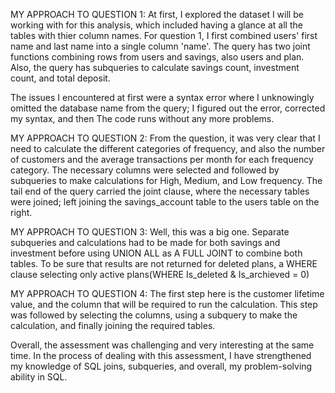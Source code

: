 MY APPROACH TO QUESTION 1:
At first, I explored the dataset I will be working with for this analysis, which included having a glance at all the tables with thier column names. 
For question 1, I first combined users' first name and last name into a single column 'name'. The query has two joint functions combining rows from users and savings,
also users and plan. Also, the query has subqueries to calculate savings count, investment count, and total deposit.

The issues I encountered at first were a syntax error where I unknowingly omitted the database name from the query; I figured out the error, corrected my syntax, and then 
The code runs without any more problems. 

MY APPROACH TO QUESTION 2:
From the question, it was very clear that I need to calculate the different categories of frequency, and also the number of customers and the average transactions per month
for each frequency category.
The necessary columns were selected and followed by subqueries to make calculations for High, Medium, and Low frequency. The tail end of the query carried the joint clause,
where the necessary tables were joined; left joining the savings_account table to the users table on the right.

MY APPROACH TO QUESTION 3:
Well, this was a big one. Separate subqueries and calculations had to be made for both savings and investment before using UNION ALL as A FULL JOINT to combine both tables.
To be sure that results are not returned for deleted plans, a WHERE clause selecting only active plans(WHERE Is_deleted & Is_archieved = 0)

MY APPROACH TO QUESTION 4:
The first step here is the customer lifetime value, and the column that will be required to run the calculation. This step was followed by selecting the columns, using a subquery to make the calculation, and finally joining the required tables.


Overall, the assessment was challenging and very interesting at the same time. In the process of dealing with this assessment, I have strengthened my knowledge of SQL joins, subqueries, and overall, my problem-solving ability in SQL.

